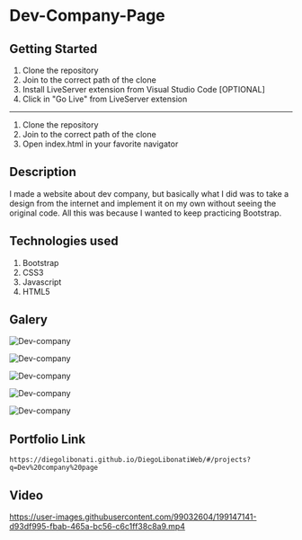 # Dev-Company-Page

## Getting Started

1. Clone the repository
2. Join to the correct path of the clone
3. Install LiveServer extension from Visual Studio Code [OPTIONAL]
4. Click in "Go Live" from LiveServer extension

---

1. Clone the repository
2. Join to the correct path of the clone
3. Open index.html in your favorite navigator

## Description

I made a website about dev company, but basically what I did was to take a design from the internet and implement it on my own without seeing the original code. All this was because I wanted to keep practicing Bootstrap.

## Technologies used

1. Bootstrap
2. CSS3
3. Javascript
4. HTML5

## Galery

![Dev-company](https://raw.githubusercontent.com/DiegoLibonati/DiegoLibonatiWeb/main/data/projects/Bootstrap/Imagenes/devcompany/devcompany.jpg)

![Dev-company](https://raw.githubusercontent.com/DiegoLibonati/DiegoLibonatiWeb/main/data/projects/Bootstrap/Imagenes/devcompany/devcompany-1.jpg)

![Dev-company](https://raw.githubusercontent.com/DiegoLibonati/DiegoLibonatiWeb/main/data/projects/Bootstrap/Imagenes/devcompany/devcompany-2.jpg)

![Dev-company](https://raw.githubusercontent.com/DiegoLibonati/DiegoLibonatiWeb/main/data/projects/Bootstrap/Imagenes/devcompany/devcompany-3.jpg)

![Dev-company](https://raw.githubusercontent.com/DiegoLibonati/DiegoLibonatiWeb/main/data/projects/Bootstrap/Imagenes/devcompany/devcompany-4.jpg)

## Portfolio Link

`https://diegolibonati.github.io/DiegoLibonatiWeb/#/projects?q=Dev%20company%20page`

## Video

https://user-images.githubusercontent.com/99032604/199147141-d93df995-fbab-465a-bc56-c6c1ff38c8a9.mp4
